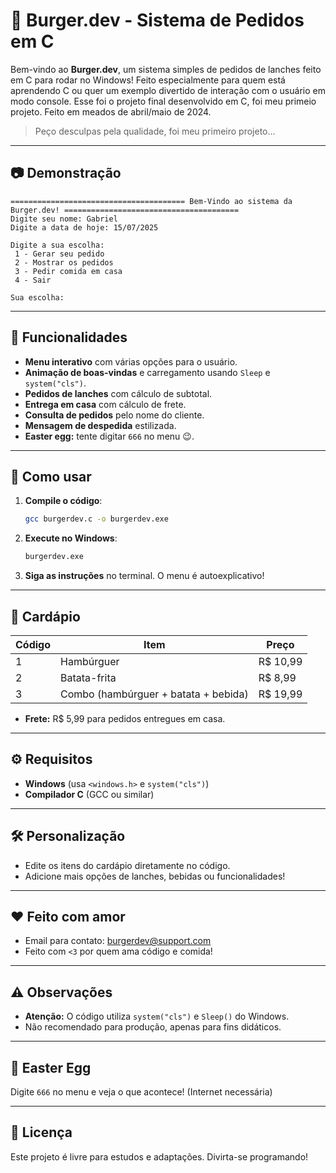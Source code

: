 # 🍔 Burger.dev - Sistema de Pedidos em C

Bem-vindo ao **Burger.dev**, um sistema simples de pedidos de lanches feito em C para rodar no Windows! Feito especialmente para quem está aprendendo C ou quer um exemplo divertido de interação com o usuário em modo console.
Esse foi o projeto final desenvolvido em C, foi meu primeio projeto. Feito em meados de abril/maio de 2024.

> Peço desculpas pela qualidade, foi meu primeiro projeto...

---

## 📷 Demonstração

```
======================================= Bem-Vindo ao sistema da Burger.dev! =======================================
Digite seu nome: Gabriel
Digite a data de hoje: 15/07/2025

Digite a sua escolha: 
 1 - Gerar seu pedido
 2 - Mostrar os pedidos
 3 - Pedir comida em casa
 4 - Sair

Sua escolha: 
```

---

## 📝 Funcionalidades

- **Menu interativo** com várias opções para o usuário.
- **Animação de boas-vindas** e carregamento usando `Sleep` e `system("cls")`.
- **Pedidos de lanches** com cálculo de subtotal.
- **Entrega em casa** com cálculo de frete.
- **Consulta de pedidos** pelo nome do cliente.
- **Mensagem de despedida** estilizada.
- **Easter egg:** tente digitar `666` no menu 😉.

---

## 🚀 Como usar

1. **Compile o código**:

   ```bash
   gcc burgerdev.c -o burgerdev.exe
   ```

2. **Execute no Windows**:

   ```bash
   burgerdev.exe
   ```

3. **Siga as instruções** no terminal. O menu é autoexplicativo!

---

## 🍟 Cardápio

| Código | Item                                          | Preço      |
|--------|-----------------------------------------------|------------|
|   1    | Hambúrguer                                    | R$ 10,99   |
|   2    | Batata-frita                                  | R$ 8,99    |
|   3    | Combo (hambúrguer + batata + bebida)          | R$ 19,99   |

- **Frete:** R$ 5,99 para pedidos entregues em casa.

---

## ⚙️ Requisitos

- **Windows** (usa `<windows.h>` e `system("cls")`)
- **Compilador C** (GCC ou similar)

---

## 🛠️ Personalização

- Edite os itens do cardápio diretamente no código.
- Adicione mais opções de lanches, bebidas ou funcionalidades!

---

## ❤️ Feito com amor

- Email para contato: burgerdev@support.com
- Feito com `<3` por quem ama código e comida!

---

## ⚠️ Observações

- **Atenção:** O código utiliza `system("cls")` e `Sleep()` do Windows.
- Não recomendado para produção, apenas para fins didáticos.

---

## 🦜 Easter Egg

Digite `666` no menu e veja o que acontece! (Internet necessária)

---

## 📄 Licença

Este projeto é livre para estudos e adaptações. Divirta-se programando!
